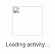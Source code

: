 <div align="center">
	<br>
	<br><br>
	<br>
	<a title="loading" href="https://github.com/arzzen"><img src="https://enterprise.github.com/assets/spinners/octocat-spinner-128-26a44333917854c6794d55eac947b1277fced54f1f60c5df5d93431db8753bc5.gif" width="80" height="80"></a>
	<p>Loading activity...</p>
	<br>
	<br><br>
	<br>
</div>
